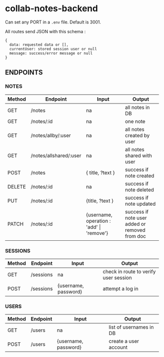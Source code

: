 # collab-notes-backend

Can set any PORT in a `.env` file. Default is 3001.

All routes send JSON with this schema :
```
{
  data: requested data or [],
  currentUser: stored session user or null
  message: success/error message or null
}
```


## ENDPOINTS

### NOTES

| Method | Endpoint | Input | Output |
| --- | --- | --- | --- |
|GET | /notes | na | all notes in DB |
|GET | /notes/:id | na | one note |
|GET | /notes/allby/:user | na | all notes created by user |
|GET | /notes/allshared/:user | na | all notes shared with user |
|POST | /notes | { title, ?text } | success if note created |
|DELETE | /notes/:id | na | success if note deleted |
|PUT | /notes/:id | {title, ?text } | success if note updated |
|PATCH | /notes/:id | {username, operation : 'add' \| 'remove'} | success if note user added or removed from doc |

### SESSIONS

| Method | Endpoint | Input | Output |
| --- | --- | --- | --- |
| GET | /sessions | na | check in route to verify user session |
| POST | /sessions | {username, password} | attempt a log in |

### USERS

| Method | Endpoint | Input | Output |
| --- | --- | --- | --- |
| GET | /users | na | list of usernames in DB |
| POST | /users | {username, password} | create a user account | 

